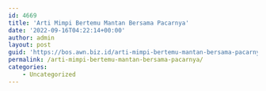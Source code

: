 ```yaml
---
id: 4669
title: 'Arti Mimpi Bertemu Mantan Bersama Pacarnya'
date: '2022-09-16T04:22:14+00:00'
author: admin
layout: post
guid: 'https://bos.awn.biz.id/arti-mimpi-bertemu-mantan-bersama-pacarnya/'
permalink: /arti-mimpi-bertemu-mantan-bersama-pacarnya/
categories:
    - Uncategorized
---
```


